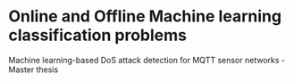 # Online and Offline Machine learning classification problems
Machine learning-based DoS attack detection for MQTT sensor networks - Master thesis
